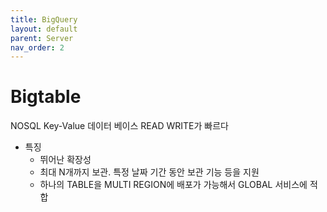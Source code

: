 ```yaml
---
title: BigQuery
layout: default
parent: Server
nav_order: 2
---
```

# Bigtable

NOSQL Key-Value 데이터 베이스 READ WRITE가 빠르다

- 특징
    - 뛰어난 확장성
    - 최대 N개까지 보관. 특정 날짜 기간 동안 보관 기능 등을 지원
    - 하나의 TABLE을 MULTI REGION에 배포가 가능해서 GLOBAL 서비스에 적합
